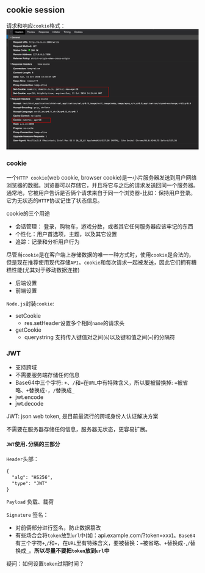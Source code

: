 ## cookie session

请求和响应`cookie`格式：
![](https://raw.githubusercontent.com/wangkaiwd/drawing-bed/master/20201011223431.png)

### cookie
一个`HTTP cookie`(web cookie, browser cookie)是一小片服务器发送到用户网络浏览器的数据。浏览器可以存储它，并且将它与之后的请求发送回同一个服务器。通常地，它被用户告诉是否俩个请求来自于同一个浏览器-比如：保持用户登录。它为无状态的`HTTP`协议记住了状态信息。

cookie的三个用途
* 会话管理： 登录，购物车，游戏分数，或者其它任何服务器应该牢记的东西
* 个性化：用户首选项，主题，以及其它设置
* 追踪：记录和分析用户行为

尽管当`cookie`是在客户端上存储数据的唯一一种方式时，使用`cookie`是合法的，但是现在推荐使用现代存储`API`。`cookie`和每次请求一起被发送，因此它们拥有糟糕性能(尤其对于移动数据连接)

* 后端设置
* 前端设置

`Node.js`封装`cookie`: 
* setCookie
  * res.setHeader设置多个相同`name`的请求头
* getCookie
  * querystring 支持传入键值对之间(`&`)以及键和值之间(`=`)的分隔符


### JWT
* 支持跨域
* 不需要服务端存储任何信息
* Base64中三个字符: `+`、`/`和`=`在`URL`中有特殊含义，所以要被替换掉: `=`被省略、`+`替换成`-`，`/`替换成`_`
* jwt.encode
* jwt.decode

JWT: json web token, 是目前最流行的跨域身份人认证解决方案

不需要在服务器存储任何信息，服务器无状态，更容易扩展。

#### `JWT`使用`.`分隔的三部分
`Header`头部：  
```text
{
  "alg": "HS256",
  "type": "JWT"
}
```

`Payload` 负载、载荷

`Signature` 签名：  
* 对前俩部分进行签名，防止数据篡改  
* 有些场合会将`token`放到`url`中(如：api.example.com/?token=xxx)。`Base64` 有三个字符`+`,`/`和`=`，在`URL`里有特殊含义，要被替换：`=`被省略、`+`替换成`-`,`/`替换成`_`。**所以尽量不要把`token`放到`url`中**

疑问：如何设置`token`过期时间？
